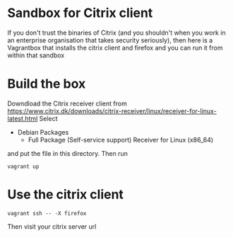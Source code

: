 Sandbox for Citrix client
=========================

If you don't trust the binaries of Citrix (and you shouldn't when you
work in an enterprise organisation that takes security seriously),
then here is a Vagrantbox that installs the citrix client and firefox
and you can run it from within that sandbox


Build the box
=============

Downdload the Citrix receiver client from https://www.citrix.dk/downloads/citrix-receiver/linux/receiver-for-linux-latest.html
Select

* Debian Packages
  * Full Package (Self-service support) Receiver for Linux (x86_64)

and put the file in this directory. Then run

```
vagrant up
```


Use the citrix client
=====================

```
vagrant ssh -- -X firefox
```

Then visit your citrix server url
